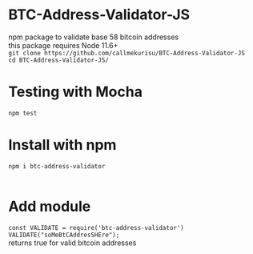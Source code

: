 # BTC-Address-Validator-JS
npm package to validate base 58 bitcoin addresses
<br/>
this package requires Node 11.6+
<br/>
```git clone https://github.com/callmekurisu/BTC-Address-Validator-JS```
<br/>
```cd BTC-Address-Validator-JS/```
<br/>
# Testing with Mocha
```npm test``` 
<br/>
# Install with npm
```npm i btc-address-validator```
<br/>
<br/>
# Add module
```const VALIDATE = require('btc-address-validator')```
<br/>
```VALIDATE("soMeBtCAddresSHEre");```
<br/>
returns true for valid bitcoin addresses

